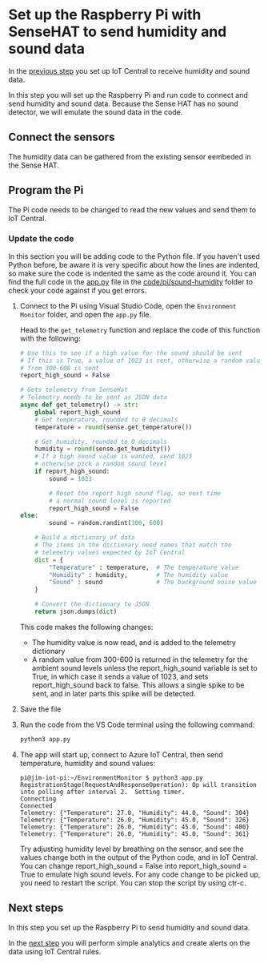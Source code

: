 # Set up the Raspberry Pi with SenseHAT to send humidity and sound data

In the [previous step](./set-up-humidity-sound.md) you set up IoT Central to receive humidity and sound data.

In this step you will set up the Raspberry Pi and run code to connect and send humidity and sound data. Because the Sense HAT has no sound detector, we will emulate the sound data in the code.

## Connect the sensors

The humidity data can be gathered from the existing sensor eembeded in the Sense HAT.

## Program the Pi

The Pi code needs to be changed to read the new values and send them to IoT Central.

### Update the code

In this section you will be adding code to the Python file. If you haven't used Python before, be aware it is very specific about how the lines are indented, so make sure the code is indented the same as the code around it. You can find the full code in the [app.py](../code/pi/sound-humidity/app.py) file in the [code/pi/sound-humidity](../code/pi/sound-humidity) folder to check your code against if you get errors.

1. Connect to the Pi using Visual Studio Code, open the `Environment Monitor` folder, and open the `app.py` file.

   Head to the `get_telemetry` function and replace the code of this function with the following:

    ```python
    # Use this to see if a high value for the sound should be sent
    # If this is True, a value of 1023 is sent, otherwise a random value
    # from 300-600 is sent
    report_high_sound = False
    
    # Gets telemetry from SenseHat
    # Telemetry needs to be sent as JSON data
    async def get_telemetry() -> str:
        global report_high_sound
        # Get temperature, rounded to 0 decimals
        temperature = round(sense.get_temperature())

        # Get humidity, rounded to 0 decimals
        humidity = round(sense.get_humidity())
        # If a high sound value is wanted, send 1023
        # otherwise pick a random sound level
        if report_high_sound:
            sound = 1023

            # Reset the report high sound flag, so next time
            # a normal sound level is reported
            report_high_sound = False
    else:
            sound = random.randint(300, 600)

        # Build a dictionary of data
        # The items in the dictionary need names that match the
        # telemetry values expected by IoT Central
        dict = {
            "Temperature" : temperature,  # The temperature value
            "Humidity" : humidity,        # The humidity value
            "Sound" : sound               # The background noise value
        }

        # Convert the dictionary to JSON
        return json.dumps(dict)
    ```

    This code makes the following changes:

    * The humidity value is now read, and is added to the telemetry dictionary
    * A random value from 300-600 is returned in the telemetry for the ambient sound levels unless the report_high_sound variable is set to True, in which case it sends a value of 1023, and sets report_high_sound back to false. This allows a single spike to be sent, and in later parts this spike will be detected.

1. Save the file

1. Run the code from the VS Code terminal using the following command:

    ```sh
    python3 app.py
    ```

1. The app will start up, connect to Azure IoT Central, then send temperature, humidity and sound values:

    ```output
    pi@jim-iot-pi:~/EnvironmentMonitor $ python3 app.py
    RegistrationStage(RequestAndResponseOperation): Op will transition into polling after interval 2.  Setting timer.
    Connecting
    Connected
    Telemetry: {"Temperature": 27.0, "Humidity": 44.0, "Sound": 304}
    Telemetry: {"Temperature": 26.0, "Humidity": 45.0, "Sound": 326}
    Telemetry: {"Temperature": 26.0, "Humidity": 45.0, "Sound": 400}
    Telemetry: {"Temperature": 26.0, "Humidity": 45.0, "Sound": 361}
    ```

    Try adjusting humidity level by breathing on the sensor, and see the values change both in the output of the Python code, and in IoT Central. You can change report_high_sound = False into report_high_sound = True to emulate high sound levels. For any code change to be picked up, you need to restart the script. You can stop the script by using ctr-c.

## Next steps

In this step you set up the Raspberry Pi to send humidity and sound data.

In the [next step](./rules.md) you will perform simple analytics and create alerts on the data using IoT Central rules.
